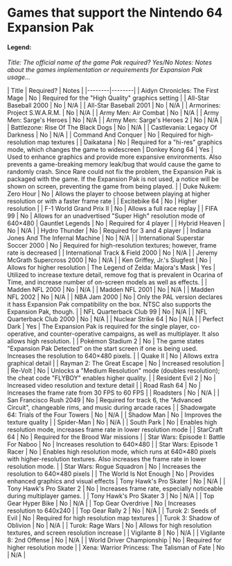 # Games that support the Nintendo 64 Expansion Pak

#### Legend:

*Title: The official name of the game
Pak required? Yes/No
Notes: Notes about the games implementation or requirements for Expansion Pak usage...*

| Title | Required? | Notes |
|--------|--------|
| Aidyn Chronicles: The First Mage | No | Required for the "High Quality" graphics setting |
| All-Star Baseball 2000 | No | N/A |
| All-Star Baseball 2001 | No | N/A |
| Armorines: Project S.W.A.R.M. | No | N/A |
| Army Men: Air Combat | No | N/A |
| Army Men: Sarge's Heroes | No | N/A |
| Army Men: Sarge's Heroes 2 | No | N/A |
| Battlezone: Rise Of The Black Dogs | No | N/A |
| Castlevania: Legacy Of Darkness | No | N/A |
| Command And Conquer | No | Required for high-resolution map textures |
| Daikatana | No | Required for a "hi-res" graphics mode, which changes the game to widescreen
| Donkey Kong 64 | Yes | Used to enhance graphics and provide more expansive environments. Also prevents a game-breaking memory leak/bug that would cause the game to randomly crash. Since Rare could not fix the problem, the Expansion Pak is packaged with the game. If the Expansion Pak is not used, a notice will be shown on screen, preventing the game from being played. |
| Duke Nukem: Zero Hour | No | Allows the player to choose between playing at higher resolution or with a faster frame rate |
| Excitebike 64 | No | Higher resolution |
| F-1 World Grand Prix II | No | Allows a full race replay |
| FIFA 99 | No | Allows for an unadvertised "Super High" resolution mode of 640×480
| Gauntlet Legends | No | Required for 4 player |
| Hybrid Heaven | No | N/A |
| Hydro Thunder | No | Required for 3 and 4 player |
| Indiana Jones And The Infernal Machine | No | N/A |
| International Superstar Soccer 2000 | No | Required for high-resolution textures; however, frame rate is decreased |
| International Track & Field 2000 | No | N/A |
| Jeremy McGrath Supercross 2000 | No | N/A |
| Ken Griffey, Jr.'s Slugfest | No | Allows for higher resolution
| The Legend of Zelda: Majora's Mask | Yes | Utilized to increase texture detail, remove fog that is prevalent in Ocarina of Time, and increase number of on-screen models as well as effects. |
| Madden NFL 2000 | No | N/A |
| Madden NFL 2001 | No | N/A |
| Madden NFL 2002 | No | N/A |
| NBA Jam 2000 | No | Only the PAL version declares it hass Expansion Pak compatibility on the box. NTSC also supports the Expansion Pak, though. |
| NFL Quarterback Club 99 | No | N/A |
| NFL Quarterback Club 2000 | No | N/A |
| Nuclear Strike 64 | No | N/A |
| Perfect Dark | Yes | The Expansion Pak is required for the single player, co-operative, and counter-operative campaigns, as well as multiplayer. It also allows high resolution. |
| Pokémon Stadium 2 | No | The game states "Expansion Pak Detected" on the start screen if one is being used. Increases the resolution to 640×480 pixels. |
| Quake II | No | Allows extra graphical detail |
| Rayman 2: The Great Escape | No | Increased resolution |
| Re-Volt | No | Unlocks a "Medium Resolution" mode (doubles resolution); the cheat code "FLYBOY" enables higher quality. |
| Resident Evil 2 | No | Increased video resolution and texture detail |
| Road Rash 64 | No | Increases the frame rate from 30 FPS to 60 FPS |
| Roadsters | No | N/A |
| San Francisco Rush 2049 | No | Required for track 6, the "Advanced Circuit", changeable rims, and music during arcade races |
| Shadowgate 64: Trials of the Four Towers | No | N/A |
| Shadow Man | No | Improves the texture quality |
| Spider-Man | No | N/A |
| South Park | No | Enables high resolution mode, increases frame rate in lower resolution mode |
| StarCraft 64 | No | Required for the Brood War missions |
| Star Wars: Episode I: Battle For Naboo | No | Increases resolution to 640×480 |
| Star Wars: Episode 1 Racer | No | Enables high resolution mode, which runs at 640×480 pixels with higher-resolution textures. Also increases the frame rate in lower resolution mode. |
| Star Wars: Rogue Squadron | No | Increases the resolution to 640×480 pixels |
| The World Is Not Enough | No | Provides enhanced graphics and visual effects
| Tony Hawk's Pro Skater | No | N/A |
| Tony Hawk's Pro Skater 2 | No | Increases frame rate, especially noticeable during multiplayer games. |
| Tony Hawk's Pro Skater 3 | No | N/A |
| Top Gear Hyper Bike | No | N/A |
| Top Gear Overdrive | No | Increases resolution to 640x240 |
| Top Gear Rally 2 | No | N/A |
| Turok 2: Seeds of Evil | No | Required for high resolution map textures |
| Turok 3: Shadow of Oblivion | No | N/A |
| Turok: Rage Wars | No | Allows for high resolution textures, and screen resolution increase |
| Vigilante 8 | No | N/A |
| Vigilante 8: 2nd Offense | No | N/A |
| World Driver Championship | No | Required for higher resolution mode |
| Xena: Warrior Princess: The Talisman of Fate | No | N/A |
